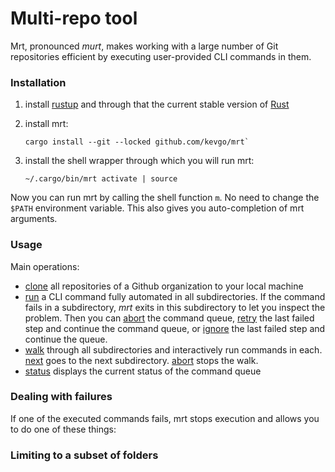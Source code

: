 # Multi-repo tool

Mrt, pronounced _murt_, makes working with a large number of Git repositories
efficient by executing user-provided CLI commands in them.

### Installation

1. install [rustup](https://rustup.rs) and through that the current stable
   version of [Rust](https://www.rust-lang.org)

2. install mrt:

   ```
   cargo install --git --locked github.com/kevgo/mrt`
   ```

3. install the shell wrapper through which you will run mrt:

   ```
   ~/.cargo/bin/mrt activate | source
   ```

Now you can run mrt by calling the shell function `m`. No need to change the
`$PATH` environment variable. This also gives you auto-completion of mrt
arguments.

### Usage

Main operations:

- [clone](documentation/clone.md) all repositories of a Github organization to
  your local machine
- [run](documentation/run.md) a CLI command fully automated in all
  subdirectories. If the command fails in a subdirectory, _mrt_ exits in this
  subdirectory to let you inspect the problem. Then you can
  [abort](documentation/abort.md) the command queue,
  [retry](documentation/retry.md) the last failed step and continue the command
  queue, or [ignore](documentation/ignore.md) the last failed step and continue
  the queue.
- [walk](documentation/walk.md) through all subdirectories and interactively run
  commands in each. [next](documentation/next.md) goes to the next subdirectory.
  [abort](documentation/abort.md) stops the walk.
- [status](documentation/status.md) displays the current status of the command
  queue

### Dealing with failures

If one of the executed commands fails, mrt stops execution and allows you to do
one of these things:

### Limiting to a subset of folders
